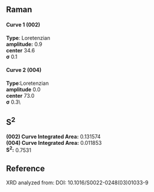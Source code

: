 ## Raman

#### Curve 1 (002)
**Type**: Loretenzian\
**amplitude:** 0.9\
**center** 34.6\
**σ** 0.1


#### Curve 2 (004)
**Type**:Loretenzian\
**amplitude** 0.0\
**center** 73.0\
**σ** 0.3\


## S<sup>2</sup>
**(002) Curve Integrated Area:** 0.131574\
**(004) Curve Integrated Area:** 0.011853\
**S<sup>2</sup>:** 0.7531





















## Reference
XRD analyzed from:
DOI: 10.1016/S0022-0248(03)01033-9
